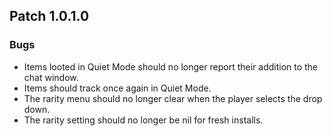 ## Patch 1.0.1.0
### Bugs
- Items looted in Quiet Mode should no longer report their addition to the chat window.
- Items should track once again in Quiet Mode.
- The rarity menu should no longer clear when the player selects the drop down.
- The rarity setting should no longer be nil for fresh installs.